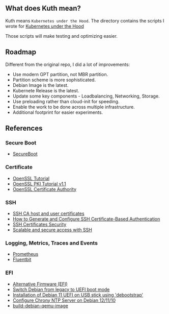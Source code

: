 ## What does Kuth mean?

Kuth means `Kubernetes under the Hood`.
The directory contains the scripts I wrote for [Kubernetes under the Hood](https://github.com/mvallim/kubernetes-under-the-hood)

Those scripts will make testing and optimizing easier.

## Roadmap

Different from the original repo, I did a lot of  improvements:
- Use modern GPT partition, not MBR partition.
- Partition scheme is more sophisticated.
- Debian Image is the latest.
- Kubernete Release is the latest.
- Update some key components - Loadbalancing, Networking, Storage.
- Use preloading rather than cloud-init for speeding.
- Enable the work to be done across multiple infrastructure.
- Additional footprint for easier experiments.

## References
### Secure Boot
- [SecureBoot](https://wiki.debian.org/SecureBoot)

### Certificate
- [OpenSSL Tutorial](https://www.cs.toronto.edu/~arnold/427/19s/427_19S/tool/ssl/notes.pdf)
- [OpenSSL PKI Tutorial v1.1](https://pki-tutorial.readthedocs.io/en/latest/#)
- [OpenSSL Certificate Authority](https://jamielinux.com/docs/openssl-certificate-authority/)

### SSH
- [SSH CA host and user certificates](https://liw.fi/sshca/)
- [How to Generate and Configure SSH Certificate-Based Authentication](https://goteleport.com/blog/how-to-configure-ssh-certificate-based-authentication/)
- [SSH Certificates Security](https://goteleport.com/blog/ssh-certificates/)
- [Scalable and secure access with SSH](https://engineering.fb.com/2016/09/12/security/scalable-and-secure-access-with-ssh/)

### Logging, Metrics, Traces and Events 
- [Prometheus](https://prometheus.io)
- [Fluentbit](https://docs.fluentbit.io/manual/administration/configuring-fluent-bit)

### EFI
- [Alternative Firmware (EFI)](https://docs.oracle.com/en/virtualization/virtualbox/6.0/user/efi.html#efividmode)
- [Switch Debian from legacy to UEFI boot mode](https://blog.getreu.net/projects/legacy-to-uefi-boot/#_create_a_gpt_partition_table)
- [Installation of Debian 11 UEFI on USB stick using 'debootstrap'](https://ivanb.neocities.org/blogs/y2022/debootstrap)
- [Configure Chrony NTP Server on Debian 12/11/10](https://techviewleo.com/how-to-configure-chrony-ntp-server-on-debian/)
- [build-debian-qemu-image](https://github.com/loz-hurst/build-debian-qemu-image/blob/master/build-debian-image)  
